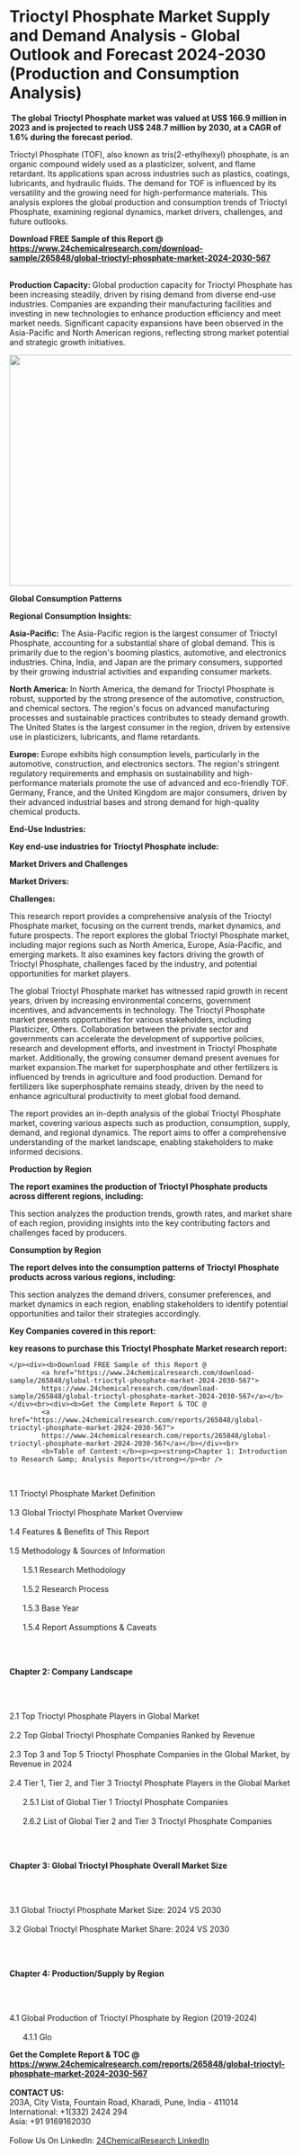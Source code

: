 <h1>Trioctyl Phosphate Market Supply and Demand Analysis - Global Outlook and Forecast 2024-2030 (Production and Consumption Analysis)</h1><p><strong> The global Trioctyl Phosphate market was valued at US$ 166.9 million in 2023 and is projected to reach US$ 248.7 million by 2030, at a CAGR of 1.6% during the forecast period. </strong></p><p>
</p><p>Trioctyl Phosphate (TOF), also known as tris(2-ethylhexyl) phosphate, is an organic compound widely used as a plasticizer, solvent, and flame retardant. Its applications span across industries such as plastics, coatings, lubricants, and hydraulic fluids. The demand for TOF is influenced by its versatility and the growing need for high-performance materials. This analysis explores the global production and consumption trends of Trioctyl Phosphate, examining regional dynamics, market drivers, challenges, and future outlooks.</p><div><b>Download FREE Sample of this Report @ 
            <a href="https://www.24chemicalresearch.com/download-sample/265848/global-trioctyl-phosphate-market-2024-2030-567">
            https://www.24chemicalresearch.com/download-sample/265848/global-trioctyl-phosphate-market-2024-2030-567</a></b></div><br><p>
</p><p><strong>Production Capacity:</strong><strong> </strong>Global production capacity for Trioctyl Phosphate has been increasing steadily, driven by rising demand from diverse end-use industries. Companies are expanding their manufacturing facilities and investing in new technologies to enhance production efficiency and meet market needs. Significant capacity expansions have been observed in the Asia-Pacific and North American regions, reflecting strong market potential and strategic growth initiatives.</p><p>
</p><p><img alt="" src="https://24chemicalresearch.com/assets/report-images/Trioctyl.png" style="height:411px; width:754px"></p><p>
</p><p><strong>Global Consumption Patterns</strong></p><p>
</p><p><strong>Regional Consumption Insights:</strong></p><p>
</p><p><strong>Asia-Pacific:</strong> The Asia-Pacific region is the largest consumer of Trioctyl Phosphate, accounting for a substantial share of global demand. This is primarily due to the region's booming plastics, automotive, and electronics industries. China, India, and Japan are the primary consumers, supported by their growing industrial activities and expanding consumer markets.</p><p><strong>North America: </strong>In North America, the demand for Trioctyl Phosphate is robust, supported by the strong presence of the automotive, construction, and chemical sectors. The region's focus on advanced manufacturing processes and sustainable practices contributes to steady demand growth. The United States is the largest consumer in the region, driven by extensive use in plasticizers, lubricants, and flame retardants.</p><p><strong>Europe: </strong>Europe exhibits high consumption levels, particularly in the automotive, construction, and electronics sectors. The region's stringent regulatory requirements and emphasis on sustainability and high-performance materials promote the use of advanced and eco-friendly TOF. Germany, France, and the United Kingdom are major consumers, driven by their advanced industrial bases and strong demand for high-quality chemical products.</p><p>
</p><p><strong>End-Use Industries:</strong></p><p>
</p><p><strong>Key end-use industries for Trioctyl Phosphate include:</strong></p><p>
</p><p>
</p><p><strong>Market Drivers and Challenges</strong></p><p>
</p><p><strong>Market Drivers:</strong></p><p>
</p><p>
</p><p><strong>Challenges:</strong></p><p>
</p><p>
</p><p>This research report provides a comprehensive analysis of the Trioctyl Phosphate market, focusing on the current trends, market dynamics, and future prospects. The report explores the global Trioctyl Phosphate market, including major regions such as North America, Europe, Asia-Pacific, and emerging markets. It also examines key factors driving the growth of Trioctyl Phosphate, challenges faced by the industry, and potential opportunities for market players.</p><p>
</p><p>The global Trioctyl Phosphate market has witnessed rapid growth in recent years, driven by increasing environmental concerns, government incentives, and advancements in technology. The Trioctyl Phosphate market presents opportunities for various stakeholders, including Plasticizer, Others. Collaboration between the private sector and governments can accelerate the development of supportive policies, research and development efforts, and investment in Trioctyl Phosphate market. Additionally, the growing consumer demand present avenues for market expansion.The market for superphosphate and other fertilizers is influenced by trends in agriculture and food production. Demand for fertilizers like superphosphate remains steady, driven by the need to enhance agricultural productivity to meet global food demand.</p><p>
</p><p>The report provides an in-depth analysis of the global Trioctyl Phosphate market, covering various aspects such as production, consumption, supply, demand, and regional dynamics. The report aims to offer a comprehensive understanding of the market landscape, enabling stakeholders to make informed decisions.</p><p>
</p><p><strong>Production by Region</strong></p><p>
</p><p><strong>The report examines the production of Trioctyl Phosphate products across different regions, including:</strong></p><p>
</p><p>
</p><p>This section analyzes the production trends, growth rates, and market share of each region, providing insights into the key contributing factors and challenges faced by producers.</p><p>
</p><p><strong>Consumption by Region</strong></p><p>
</p><p><strong>The report delves into the consumption patterns of Trioctyl Phosphate products across various regions, including:</strong></p><p>
</p><p>
	</p><p>
</p><p>This section analyzes the demand drivers, consumer preferences, and market dynamics in each region, enabling stakeholders to identify potential opportunities and tailor their strategies accordingly.</p><p>
<strong>Key Companies covered in this report:</strong></p><p>
</p><p>
</p><p><strong>key reasons to purchase this Trioctyl Phosphate Market research report:</strong></p><p>

	</p><div><b>Download FREE Sample of this Report @ 
            <a href="https://www.24chemicalresearch.com/download-sample/265848/global-trioctyl-phosphate-market-2024-2030-567">
            https://www.24chemicalresearch.com/download-sample/265848/global-trioctyl-phosphate-market-2024-2030-567</a></b></div><br><div><b>Get the Complete Report & TOC @ 
            <a href="https://www.24chemicalresearch.com/reports/265848/global-trioctyl-phosphate-market-2024-2030-567">
            https://www.24chemicalresearch.com/reports/265848/global-trioctyl-phosphate-market-2024-2030-567</a></b></div><br>
            <b>Table of Content:</b><p><p><strong>Chapter 1: Introduction to Research &amp; Analysis Reports</strong></p><br />
<br />
<p>1.1 Trioctyl Phosphate  Market Definition<br /><br />
1.3 Global Trioctyl Phosphate  Market Overview<br /><br />
1.4 Features &amp; Benefits of This Report<br /><br />
1.5 Methodology &amp; Sources of Information<br /><br />
&nbsp;&nbsp;&nbsp;&nbsp;&nbsp; 1.5.1 Research Methodology<br /><br />
&nbsp;&nbsp;&nbsp;&nbsp;&nbsp; 1.5.2 Research Process<br /><br />
&nbsp;&nbsp;&nbsp;&nbsp;&nbsp; 1.5.3 Base Year<br /><br />
&nbsp;&nbsp;&nbsp;&nbsp;&nbsp; 1.5.4 Report Assumptions &amp; Caveats</p><br />
<br />
<p><strong>Chapter 2: Company Landscape</strong></p><br />
<br />
<p>2.1 Top Trioctyl Phosphate  Players in Global Market<br /><br />
2.2 Top Global Trioctyl Phosphate  Companies Ranked by Revenue<br /><br />
2.3 Top 3 and Top 5 Trioctyl Phosphate  Companies in the Global Market, by Revenue in 2024<br /><br />
2.4 Tier 1, Tier 2, and Tier 3 Trioctyl Phosphate  Players in the Global Market<br /><br />
&nbsp;&nbsp;&nbsp;&nbsp;&nbsp; 2.5.1 List of Global Tier 1 Trioctyl Phosphate  Companies<br /><br />
&nbsp;&nbsp;&nbsp;&nbsp;&nbsp; 2.6.2 List of Global Tier 2 and Tier 3 Trioctyl Phosphate  Companies</p><br />
<br />
<p><strong>Chapter 3: Global Trioctyl Phosphate  Overall Market Size</strong></p><br />
<br />
<p>3.1 Global Trioctyl Phosphate  Market Size: 2024 VS 2030<br /><br />
3.2 Global Trioctyl Phosphate  Market Share: 2024 VS 2030</p><br />
<br />
<p><strong>Chapter 4: Production/Supply by Region</strong></p><br />
<br />
<p>4.1 Global Production of Trioctyl Phosphate  by Region (2019-2024)<br /><br />
&nbsp;&nbsp;&nbsp;&nbsp;&nbsp; 4.1.1 Glo</p><div><b>Get the Complete Report & TOC @ 
            <a href="https://www.24chemicalresearch.com/reports/265848/global-trioctyl-phosphate-market-2024-2030-567">
            https://www.24chemicalresearch.com/reports/265848/global-trioctyl-phosphate-market-2024-2030-567</a></b></div><br><b>CONTACT US:</b><br>
            203A, City Vista, Fountain Road, Kharadi, Pune, India - 411014<br>
            International: +1(332) 2424 294<br>
            Asia: +91 9169162030 <br><br>
            Follow Us On LinkedIn: <a href="https://www.linkedin.com/company/24chemicalresearch/">24ChemicalResearch LinkedIn</a>